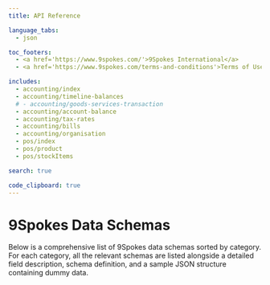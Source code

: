 ```yaml
---
title: API Reference

language_tabs:
  - json

toc_footers:
  - <a href='https://www.9spokes.com/'>9Spokes International</a>
  - <a href='https://www.9spokes.com/terms-and-conditions'>Terms of Use</a>

includes:
  - accounting/index
  - accounting/timeline-balances
  # - accounting/goods-services-transaction
  - accounting/account-balance
  - accounting/tax-rates
  - accounting/bills
  - accounting/organisation
  - pos/index
  - pos/product
  - pos/stockItems

search: true

code_clipboard: true
---
```


# 9Spokes Data Schemas

Below is a comprehensive list of 9Spokes data schemas sorted by category. For each category, all the relevant schemas are listed alongside a detailed field description, schema definition, and a sample JSON structure containing dummy data.
